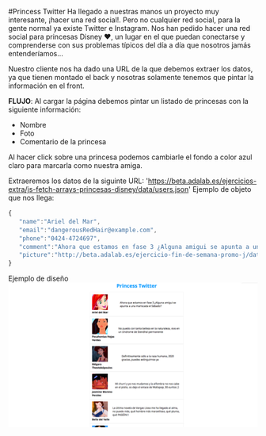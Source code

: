 #Princess Twitter 
Ha llegado a nuestras manos un proyecto muy interesante, ¡hacer una red social!. Pero no cualquier red social, para la gente normal ya existe Twitter e Instagram. Nos han pedido hacer una red social para princesas Disney ❤️, un lugar en el que puedan conectarse y comprenderse con sus problemas típicos del día a día que nosotros jamás entenderíamos...

Nuestro cliente nos ha dado una URL de la que debemos extraer los datos, ya que tienen montado el back y nosotras solamente tenemos que pintar la información en el front.

**FLUJO**:
Al cargar la página debemos pintar un listado de princesas con la siguiente información:
- Nombre
- Foto
- Comentario de la princesa

Al hacer click sobre una princesa podemos cambiarle el fondo a color azul claro para marcarla como nuestra amiga.

Extraeremos los datos de la siguinte URL: 'https://beta.adalab.es/ejercicios-extra/js-fetch-arrays-princesas-disney/data/users.json'
Ejemplo de objeto que nos llega:
 ```js
{
	"name":"Ariel del Mar",
	"email":"dangerousRedHair@example.com",
	"phone":"0424-4724697",
	"comment":"Ahora que estamos en fase 3 ¿Alguna amigui se apunta a una mariscada el Sábado?",
	"picture":"http://beta.adalab.es/ejercicio-fin-de-semana-promo-j/data/images/ariel.jpg"
}
```

Ejemplo de diseño
![Ejemplo de diseño](princess-twitter.png)





